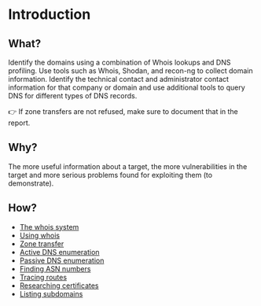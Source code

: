 # Introduction

## What?

Identify the domains using a combination of Whois lookups and DNS profiling. Use tools such as Whois,
Shodan, and recon-ng to collect domain information. Identify the technical contact and administrator contact 
information for that company or domain and use additional tools to query DNS for different types of DNS records.

👉 If zone transfers are not refused, make sure to document that in the report.

## Why?

The more useful information about a target, the more vulnerabilities in the target and more serious problems 
found for exploiting them (to demonstrate).

## How?

* [The whois system](system.md)
* [Using whois](whois.md)
* [Zone transfer](zone-transfer.md)
* [Active DNS enumeration](active-enum.md)
* [Passive DNS enumeration](passive-enum.md)
* [Finding ASN numbers](asn.md)
* [Tracing routes](traceroute.md)
* [Researching certificates](certs.md)
* [Listing subdomains](subdomains.md)

